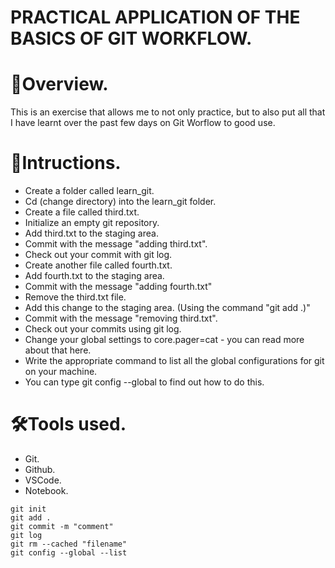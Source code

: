 # PRACTICAL APPLICATION OF THE BASICS OF GIT WORKFLOW.
# 🎯Overview.
This is an exercise that allows me to not only practice, but to also put all that I have learnt over the past few days on Git Worflow to good use.

# 📢Intructions.
- Create a folder called learn_git.
- Cd (change directory) into the learn_git folder.
- Create a file called third.txt.
- Initialize an empty git repository.
- Add third.txt to the staging area.
- Commit with the message "adding third.txt".
- Check out your commit with git log.
- Create another file called fourth.txt.
- Add fourth.txt to the staging area.
- Commit with the message "adding fourth.txt"
- Remove the third.txt file.
- Add this change to the staging area. (Using the command "git add .)"
- Commit with the message "removing third.txt".
- Check out your commits using git log.
- Change your global settings to core.pager=cat - you can read more about that here.
- Write the appropriate command to list all the global configurations for git on your machine.
- You can type git config --global to find out how to do this.

# 🛠️Tools used.
- Git.
- Github.
- VSCode.
- Notebook.

```
git init
git add .
git commit -m "comment"
git log
git rm --cached "filename"
git config --global --list
```
